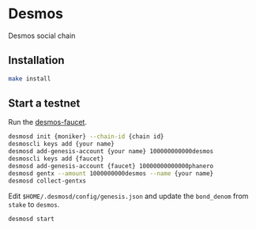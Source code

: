 # Desmos

Desmos social chain

## Installation

``` sh
make install
```

## Start a testnet

Run the [desmos-faucet](https://github.com/kwunyeung/desmos-faucet).

``` sh
desmosd init {moniker} --chain-id {chain id}
desmoscli keys add {your name}
desmosd add-genesis-account {your name} 100000000000desmos
desmoscli keys add {faucet}
desmosd add-genesis-account {faucet} 10000000000000phanero
desmosd gentx --amount 1000000000desmos --name {your name}
desmosd collect-gentxs
```

Edit `$HOME/.desmosd/config/genesis.json` and update the `bond_denom` from `stake` to `desmos`.

``` sh
desmosd start
```
